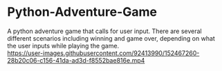 # Python-Adventure-Game
A python adventure game that calls for user input. There are several different scenarios including winning and game over, depending on what the user inputs while playing the game.  
https://user-images.githubusercontent.com/92413990/152467260-28b20c06-c156-41da-ad3d-f8552bae816e.mp4
